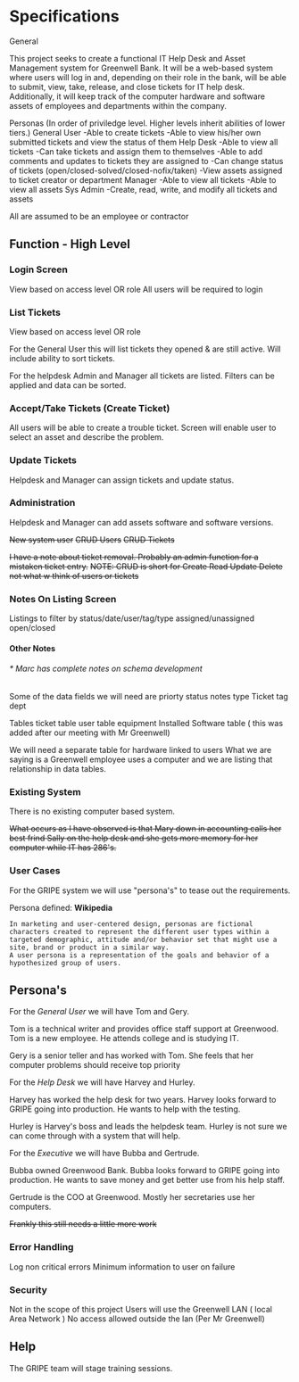 # Specifications 

General

This project seeks to create a functional IT Help Desk and Asset Management system for Greenwell Bank. It will be a web-based system where users will log in and, depending on their role in the bank, will be able to submit, view, take, release, and close tickets for IT help desk. Additionally, it will keep track of the computer hardware and software assets of employees and departments within the company.

Personas (In order of priviledge level. Higher levels inherit abilities of lower tiers.)
  General User
    -Able to create tickets
    -Able to view his/her own submitted tickets and view the status of them
  Help Desk
    -Able to view all tickets
    -Can take tickets and assign them to themselves
    -Able to add comments and updates to tickets they are assigned to
    -Can change status of tickets (open/closed-solved/closed-nofix/taken)
    -View assets assigned to ticket creator or department
  Manager
    -Able to view all tickets
    -Able to view all assets
  Sys Admin
    -Create, read, write, and modify all tickets and assets
  
All are assumed to be an employee or contractor

## Function  - High Level

### Login Screen
    
View based on access level OR role
All users will be required to login 
    
### List Tickets

View based on access level OR role

For the General User this will list tickets they opened & are still active.
Will include ability to sort tickets.

For the helpdesk Admin and Manager all tickets are listed.
Filters can be applied and data can be sorted.

### Accept/Take Tickets (Create Ticket)

All users will be able to create a trouble ticket.
Screen will enable user to select an asset and describe the problem.
  
### Update Tickets

Helpdesk and Manager can assign tickets and update status.
  
### Administration

Helpdesk and Manager can add assets software and software versions.

~~New system user~~
~~CRUD Users~~
~~CRUD Tickets~~
  
~~I have a note about ticket removal. Probably an admin function for a mistaken ticket entry.~~
~~NOTE: CRUD is short for Create Read Update Delete not what w think of users or tickets~~

### Notes On Listing Screen

Listings to filter by status/date/user/tag/type assigned/unassigned open/closed

#### Other Notes

###### * Marc has complete notes on schema development    
Some of the data fields we will need are 
priorty
status
notes
type 
Ticket tag
dept

Tables
ticket table
user table
equipment
Installed Software table ( this was added after our meeting with Mr Greenwell)

We will need a separate table for hardware linked to users
What we are saying is a Greenwell employee uses a computer and we are listing that relationship in data tables.
    
    
### Existing System
    
There is no existing computer based system.

~~What occurs as I have observed is that Mary down in accounting calls her best frind Sally on the help desk and she gets more memory for her computer while IT has 286's.~~
    
### User Cases

For the GRIPE system we will use "persona's" to tease out the requirements.

Persona defined: 
**Wikipedia**

    In marketing and user-centered design, personas are fictional characters created to represent the different user types within a targeted demographic, attitude and/or behavior set that might use a site, brand or product in a similar way.
    A user persona is a representation of the goals and behavior of a hypothesized group of users.

## Persona's

For the *General User* we will have Tom and Gery.

Tom is a technical writer and provides office staff support at Greenwood.
Tom is a new employee. He attends college and is studying IT.

Gery is a senior teller and has worked with Tom.
She feels that her computer problems should receive top priority

For the *Help Desk* we will have Harvey and Hurley.

Harvey has worked the help desk for two years.
Harvey looks forward to GRIPE going into production.
He wants to help with the testing.

Hurley is Harvey's boss and leads the helpdesk team.
Hurley is not sure we can come through with a system that will help. 

For the *Executive* we will have Bubba and Gertrude.

Bubba owned Greenwood Bank. 
Bubba looks forward to GRIPE going into production.
He wants to save money and get better use from his help staff.

Gertrude is the COO at Greenwood.
Mostly her secretaries use her computers.

~~Frankly this still needs a little more work~~ 

### Error Handling

Log non critical errors
Minimum information to user on failure
   
    
### Security
    
Not in the scope of this project
Users will use the Greenwell LAN ( local Area Network )
No access allowed outside the lan (Per Mr Greenwell)
    
## Help
    
The GRIPE team will stage training sessions.
